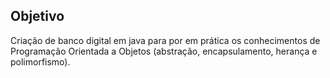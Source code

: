 ## Objetivo
Criação de banco digital em java para por em prática os conhecimentos de Programação Orientada a Objetos (abstração, encapsulamento, herança e polimorfismo).
